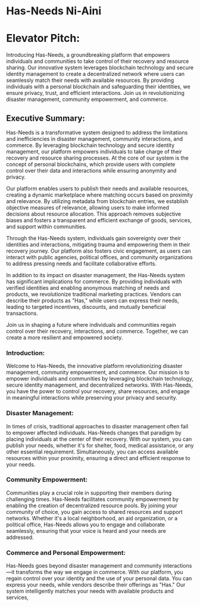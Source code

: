 # Has-Needs             Ni-Aini

# Elevator Pitch:
Introducing Has-Needs, a groundbreaking platform that empowers individuals and communities to take control of their recovery and resource sharing. Our innovative system leverages blockchain technology and secure identity management to create a decentralized network where users can seamlessly match their needs with available resources. By providing individuals with a personal blockchain and safeguarding their identities, we ensure privacy, trust, and efficient interactions. Join us in revolutionizing disaster management, community empowerment, and commerce.

## Executive Summary:
Has-Needs is a transformative system designed to address the limitations and inefficiencies in disaster management, community interactions, and commerce. By leveraging blockchain technology and secure identity management, our platform empowers individuals to take charge of their recovery and resource sharing processes. At the core of our system is the concept of personal blockchains, which provide users with complete control over their data and interactions while ensuring anonymity and privacy.

Our platform enables users to publish their needs and available resources, creating a dynamic marketplace where matching occurs based on proximity and relevance. By utilizing metadata from blockchain entries, we establish objective measures of relevance, allowing users to make informed decisions about resource allocation. This approach removes subjective biases and fosters a transparent and efficient exchange of goods, services, and support within communities.

Through the Has-Needs system, individuals gain sovereignty over their identities and interactions, mitigating trauma and empowering them in their recovery journey. Our platform also fosters civic engagement, as users can interact with public agencies, political offices, and community organizations to address pressing needs and facilitate collaborative efforts.

In addition to its impact on disaster management, the Has-Needs system has significant implications for commerce. By providing individuals with verified identities and enabling anonymous matching of needs and products, we revolutionize traditional marketing practices. Vendors can describe their products as "Has," while users can express their needs, leading to targeted incentives, discounts, and mutually beneficial transactions.

Join us in shaping a future where individuals and communities regain control over their recovery, interactions, and commerce. Together, we can create a more resilient and empowered society.

### Introduction:
Welcome to Has-Needs, the innovative platform revolutionizing disaster management, community empowerment, and commerce. Our mission is to empower individuals and communities by leveraging blockchain technology, secure identity management, and decentralized networks. With Has-Needs, you have the power to control your recovery, share resources, and engage in meaningful interactions while preserving your privacy and security.

### Disaster Management:
In times of crisis, traditional approaches to disaster management often fail to empower affected individuals. Has-Needs changes that paradigm by placing individuals at the center of their recovery. With our system, you can publish your needs, whether it's for shelter, food, medical assistance, or any other essential requirement. Simultaneously, you can access available resources within your proximity, ensuring a direct and efficient response to your needs.

### Community Empowerment:
Communities play a crucial role in supporting their members during challenging times. Has-Needs facilitates community empowerment by enabling the creation of decentralized resource pools. By joining your community of choice, you gain access to shared resources and support networks. Whether it's a local neighborhood, an aid organization, or a political office, Has-Needs allows you to engage and collaborate seamlessly, ensuring that your voice is heard and your needs are addressed.

### Commerce and Personal Empowerment:
Has-Needs goes beyond disaster management and community interactions—it transforms the way we engage in commerce. With our platform, you regain control over your identity and the use of your personal data. You can express your needs, while vendors describe their offerings as "Has." Our system intelligently matches your needs with available products and services,
